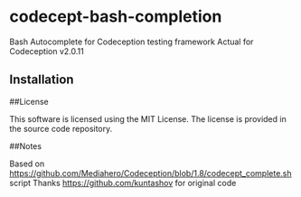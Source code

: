 # codecept-bash-completion
Bash Autocomplete for Codeception testing framework
Actual for Codeception v2.0.11

## Installation



##License

This software is licensed using the MIT License. The license is provided in the source code repository.

##Notes

Based on https://github.com/Mediahero/Codeception/blob/1.8/codecept_complete.sh script
Thanks https://github.com/kuntashov for original code